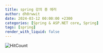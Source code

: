 ```yaml
---
title: spring 강의 중 에러
author: dh0rwwit
date: 2024-03-12 00:00:00 +2300
categories: [Spring & ASP.NET core, Spring]
tags: [spring]
render_with_liquid: false
---
```



![HitCount](http://hits.dwyl.com/{unique-string}.svg)